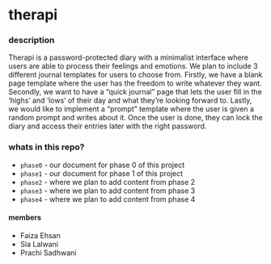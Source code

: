 # therapi

### description
Therapi is a password-protected diary with a minimalist interface where users are able to process their feelings and emotions. We plan to include 3 different journal templates for users to choose from. Firstly, we have a blank page template where the user has the freedom to write whatever they want. Secondly, we want to have a “quick journal” page that lets the user fill in the ‘highs’ and ‘lows’ of their day and what they’re looking forward to. Lastly, we would like to implement a “prompt” template where the user is given a random prompt and writes about it. Once the user is done, they can lock the diary and access their entries later with the right password.

### whats in this repo?
* ```phase0``` - our document for phase 0 of this project
* ```phase1``` - our document for phase 1 of this project
* ```phase2``` - where we plan to add content from phase 2
* ```phase3``` - where we plan to add content from phase 3
* ```phase4``` - where we plan to add content from phase 4

#### members
* Faiza Ehsan
* Sia Lalwani
* Prachi Sadhwani

